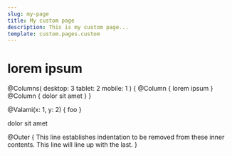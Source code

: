 ```yaml
---
slug: my-page
title: My custom page
description: This is my custom page... 
template: custom.pages.custom
---
```



# lorem ipsum


@Columns(
    desktop: 3 
    tablet: 2
    mobile: 1
) {
  @Column {
      lorem ipsum
  }
  @Column {
      dolor sit amet
  }
}

@Valami(x: 1, y: 2) {
    foo
}

dolor sit amet

@Outer {
    This line establishes indentation to be removed from these inner contents.
    This line will line up with the last.
}
